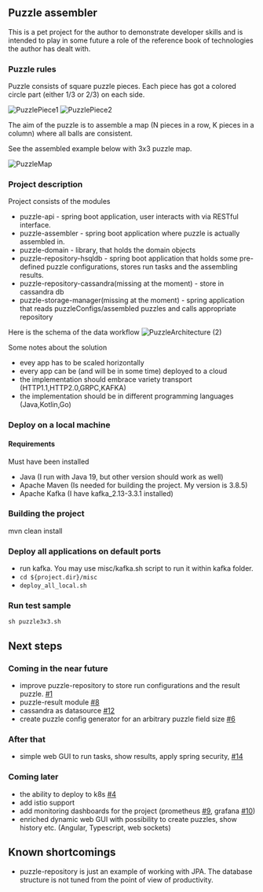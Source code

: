 ## Puzzle assembler

This is a pet project for the author to demonstrate developer skills and 
is intended to play in some future a role of the reference book of 
technologies the author has dealt with.

### Puzzle rules
Puzzle consists of square puzzle pieces. Each piece has got a colored circle part (either 1/3 or 2/3) on each side.

![PuzzlePiece1](https://user-images.githubusercontent.com/12249892/195968243-19db6d33-4daa-4ad0-a9d9-f4da2917eac8.jpg)
![PuzzlePiece2](https://user-images.githubusercontent.com/12249892/195968248-582b0c88-7045-4140-b86c-128b1e8ddac5.jpg)

The aim of the puzzle is to assemble a map (N pieces in a row, K pieces in a column) where all balls are consistent. 

See the assembled example below with 3x3 puzzle map.

![PuzzleMap](https://user-images.githubusercontent.com/12249892/195967697-3277d89c-16a6-4e50-813a-059b9c4ac4b0.jpg)

### Project description
Project consists of the modules
* puzzle-api - spring boot application, user interacts with via RESTful interface.
* puzzle-assembler - spring boot application where puzzle is actually assembled in.
* puzzle-domain - library, that holds the domain objects
* puzzle-repository-hsqldb - spring boot application that holds some pre-defined puzzle configurations, stores run tasks and the assembling results.
* puzzle-repository-cassandra(missing at the moment) - store in cassandra db
* puzzle-storage-manager(missing at the moment) - spring application that reads puzzleConfigs/assembled puzzles and calls appropriate repository

Here is the schema of the data workflow
![PuzzleArchitecture (2)](https://user-images.githubusercontent.com/12249892/196051900-e623c498-1805-4843-b8ce-64ee9b385bf5.jpg)

Some notes about the solution
* evey app has to be scaled horizontally
* every app can be (and will be in some time) deployed to a cloud
* the implementation should embrace variety transport (HTTP1.1,HTTP2.0,GRPC,KAFKA) 
* the implementation should be in different programming languages (Java,Kotlin,Go)

### Deploy on a local machine
#### Requirements
Must have been installed
* Java (I run with Java 19, but other version should work as well)
* Apache Maven (Is needed for building the project. My version is 3.8.5)
* Apache Kafka (I have kafka_2.13-3.3.1 installed)

### Building the project
mvn clean install

### Deploy all applications on default ports
* run kafka. You may use misc/kafka.sh script to run it within kafka folder.
* ```cd ${project.dir}/misc```
* ```deploy_all_local.sh```

### Run test sample
```
sh puzzle3x3.sh 
```

## Next steps
### Coming in the near future
* improve puzzle-repository to store run configurations and the result puzzle. [#1](https://github.com/alekseybarabanov/puzzle/issues/1)
* puzzle-result module [#8](https://github.com/alekseybarabanov/puzzle/issues/8)
* cassandra as datasource [#12](https://github.com/alekseybarabanov/puzzle/issues/12)
* create puzzle config generator for an arbitrary puzzle field size [#6](https://github.com/alekseybarabanov/puzzle/issues/6)

### After that
* simple web GUI to run tasks, show results, apply spring security, [#14](https://github.com/alekseybarabanov/puzzle/issues/14)

### Coming later
* the ability to deploy to k8s [#4](https://github.com/alekseybarabanov/puzzle/issues/4)
* add istio support
* add monitoring dashboards for the project (prometheus [#9](https://github.com/alekseybarabanov/puzzle/issues/9), grafana [#10](https://github.com/alekseybarabanov/puzzle/issues/10))
* enriched dynamic web GUI with possibility to create puzzles, show history etc. (Angular, Typescript, web sockets)

## Known shortcomings
* puzzle-repository is just an example of working with JPA. The database structure is not tuned from the point of view of productivity.

